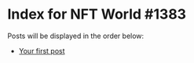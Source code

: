 # Index for NFT World #1383
Posts will be displayed in the order below:

- [Your first post](./001-first.md)

